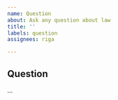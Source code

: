 ```yaml
---
name: Question
about: Ask any question about law
title: ''
labels: question
assignees: riga

---
```


## Question

...
